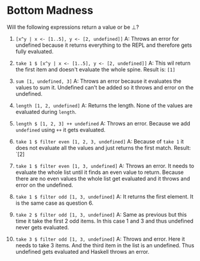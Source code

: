 # Bottom Madness

Will the following expressions return a value or be ⊥?

1. `[x^y | x <- [1..5], y <- [2, undefined]]`
A: Throws an error for undefined because it returns everything to the REPL and therefore gets fully evaluated.

2. `take 1 $ [x^y | x <- [1..5], y <- [2, undefined]]`
A: This wil return the first item and doesn't evaluate the whole spine. Result is: `[1]`

3. `sum [1, undefined, 3]`
A: Throws an error because it evaluates the values to sum it. Undefined can't be added so it throws and error on the undefined.

4. `length [1, 2, undefined]`
A: Returns the length. None of the values are evaluated during `length`.

5. `length $ [1, 2, 3] ++ undefined`
A: Throws an error. Because we add `undefined` using `++` it gets evaluated.

6. `take 1 $ filter even [1, 2, 3, undefined]`
A: Because of `take 1` it does not evaluate all the values and just returns the first match. Result: `[2]

7. `take 1 $ filter even [1, 3, undefined]`
A: Throws an error. It needs to evaluate the whole list until it finds an even value to return. Because there are no even values the whole list get evaluated and it throws and error on the undefined.

8. `take 1 $ filter odd [1, 3, undefined]`
A: It returns the first element. It is the same case as question 6.

9. `take 2 $ filter odd [1, 3, undefined]`
A: Same as previous but this time it take the first 2 odd items. In this case 1 and 3 and thus undefined never gets evaluated.

10. `take 3 $ filter odd [1, 3, undefined]`
A: Throws and error. Here it needs to take 3 items. And the third item in the list is an undefined. Thus undefined gets evaluated and Haskell throws an error.
